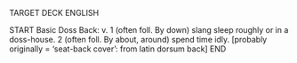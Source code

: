 TARGET DECK
ENGLISH

START
Basic
Doss
Back: v. 1 (often foll. By down) slang sleep roughly or in a doss-house. 2 (often foll. By about, around) spend time idly. [probably originally = ‘seat-back cover’: from latin dorsum back]
END
